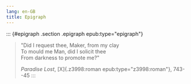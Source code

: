```yaml
---
lang: en-GB
title: Epigraph
---
```


::: {#epigraph .section .epigraph epub:type="epigraph"}
> "Did I request thee, Maker, from my clay\
> To mould me Man, did I solicit thee\
> From darkness to promote me?"
>
> *Paradise Lost*, [X]{.z3998:roman epub:type="z3998:roman"}, 743⁠--⁠45
:::
